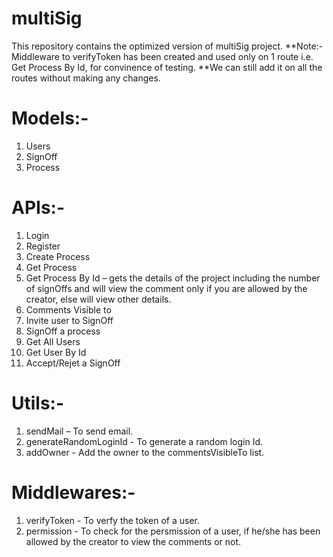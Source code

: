 # multiSig
This repository contains the optimized version of multiSig project.
**Note:- Middleware to verifyToken has been created and used only on 1 route i.e. Get Process By Id, for convinence of testing.
**We can still add it on all the routes without making any changes.

# Models:- 
1. Users
2. SignOff
3. Process


# APIs:-
1. Login
2. Register
3. Create Process
4. Get Process
5. Get Process By Id – gets the details of the project including the number of signOffs and will view the comment only if you are allowed by the creator, else will view other details.
6. Comments Visible to
7. Invite user to SignOff
8. SignOff a process
9. Get All Users
10. Get User By Id
11. Accept/Rejet a SignOff


# Utils:- 
1. sendMail – To send email.
2. generateRandomLoginId - To generate a random login Id.
3. addOwner - Add the owner to the commentsVisibleTo list.

# Middlewares:-
1. verifyToken - To verfy the token of a user.
2. permission - To check for the persmission of a user, if he/she has been allowed by the creator to view the comments or not.
